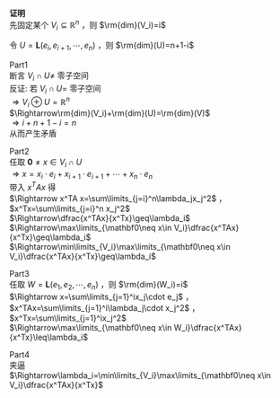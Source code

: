 **证明**  
先固定某个 $V_i\subseteq\mathbb R^n$ ，则 $\rm{dim}(V_i)=i$  
  
令 $U=\mathbf{L}(e_i,e_{i+1},\cdots,e_n)$ ，则 $\rm{dim}(U)=n+1-i$  
  
Part1  
断言 $V_i\cap U\neq$ 零子空间  
反证: 若 $V_i\cap U=$ 零子空间  
$\Rightarrow V_i\oplus U=\mathbb R^n$  
$\Rightarrow\rm{dim}(V_i)+\rm{dim}(U)=\rm{dim}(V)$  
$\Rightarrow i+n+1-i=n$  
从而产生矛盾  
  
Part2  
任取 $\mathbf0\neq x\in V_i\cap U$  
$\Rightarrow x=x_i\cdot e_i+x_{i+1}\cdot e_{i+1}+\cdots+x_n\cdot e_n$  
带入 $x^TA x$ 得  
$\Rightarrow x^TA x=\sum\limits_{j=i}^n\lambda_jx_j^2$ ， $x^Tx=\sum\limits_{j=i}^n x_j^2$  
$\Rightarrow\dfrac{x^TAx}{x^Tx}\geq\lambda_i$  
$\Rightarrow\max\limits_{\mathbf0\neq x\in V_i}\dfrac{x^TAx}{x^Tx}\geq\lambda_i$  
$\Rightarrow\min\limits_{V_i}\max\limits_{\mathbf0\neq x\in V_i}\dfrac{x^TAx}{x^Tx}\geq\lambda_i$  
  
Part3  
任取 $W=\mathbf{L}(e_1,e_2,\cdots,e_n)$ ，则 $\rm{dim}(W_i)=i$  
$\Rightarrow x=\sum\limits_{j=1}^ix_j\cdot e_j$ ， $x^TAx=\sum\limits_{j=1}^i\lambda_j\cdot x_j^2$ ， $x^Tx=\sum\limits_{j=1}^ix_j^2$  
$\Rightarrow\max\limits_{\mathbf0\neq x\in W_i}\dfrac{x^TAx}{x^Tx}\leq\lambda_i$  
  
Part4  
夹逼  
$\Rightarrow\lambda_i=\min\limits_{V_i}\max\limits_{\mathbf0\neq x\in V_i}\dfrac{x^TAx}{x^Tx}$  

